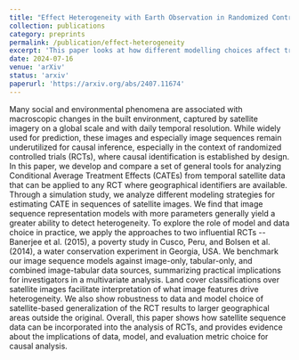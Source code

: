 ```yaml
---
title: "Effect Heterogeneity with Earth Observation in Randomized Controlled Trials: Exploring the Role of Data, Model, and Evaluation Metric Choice"
collection: publications
category: preprints
permalink: /publication/effect-heterogeneity
excerpt: 'This paper looks at how different modelling choices affect treatment effect heterogeneity for earth observation data'
date: 2024-07-16
venue: 'arXiv'
status: 'arxiv'
paperurl: 'https://arxiv.org/abs/2407.11674'
---
```


Many social and environmental phenomena are associated with macroscopic changes in the built environment, captured by satellite imagery on a global scale and with daily temporal resolution. While widely used for prediction, these images and especially image sequences remain underutilized for causal inference, especially in the context of randomized controlled trials (RCTs), where causal identification is established by design. In this paper, we develop and compare a set of general tools for analyzing Conditional Average Treatment Effects (CATEs) from temporal satellite data that can be applied to any RCT where geographical identifiers are available. Through a simulation study, we analyze different modeling strategies for estimating CATE in sequences of satellite images. We find that image sequence representation models with more parameters generally yield a greater ability to detect heterogeneity. To explore the role of model and data choice in practice, we apply the approaches to two influential RCTs -- Banerjee et al. (2015), a poverty study in Cusco, Peru, and Bolsen et al. (2014), a water conservation experiment in Georgia, USA. We benchmark our image sequence models against image-only, tabular-only, and combined image-tabular data sources, summarizing practical implications for investigators in a multivariate analysis. Land cover classifications over satellite images facilitate interpretation of what image features drive heterogeneity. We also show robustness to data and model choice of satellite-based generalization of the RCT results to larger geographical areas outside the original. Overall, this paper shows how satellite sequence data can be incorporated into the analysis of RCTs, and provides evidence about the implications of data, model, and evaluation metric choice for causal analysis.
